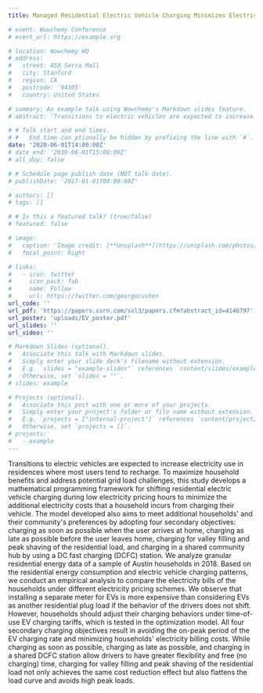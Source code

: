 ```yaml
---
title: Managed Residential Electric Vehicle Charging Minimizes Electricity Bills While Meeting Driver and Community Preferences

# event: Wowchemy Conference
# event_url: https://example.org

# location: Wowchemy HQ
# address:
#   street: 450 Serra Mall
#   city: Stanford
#   region: CA
#   postcode: '94305'
#   country: United States

# summary: An example talk using Wowchemy's Markdown slides feature.
# abstract: 'Transitions to electric vehicles are expected to increase electricity use in residences where most users tend to recharge. To maximize household benefits and address potential grid load challenges, this study develops a mathematical programming framework for shifting residential electric vehicle charging during low electricity pricing hours to minimize the additional electricity costs that a household incurs from charging their vehicle. The model developed also aims to meet additional households' and their community's preferences by adopting four secondary objectives: charging as soon as possible when the user arrives at home, charging as late as possible before the user leaves home, charging for valley filling and peak shaving of the residential load, and charging in a shared community hub by using a DC fast charging (DCFC) station. We analyze granular residential energy data of a sample of Austin households in 2018. Based on the residential energy consumption and electric vehicle charging patterns, we conduct an empirical analysis to compare the electricity bills of the households under different electricity pricing schemes. We observe that installing a separate meter for EVs is more expensive than considering EVs as another residential plug load if the behavior of the drivers does not shift. However, households should adjust their charging behaviors under time-of-use EV charging tariffs, which is tested in the optimization model. All four secondary charging objectives result in avoiding the on-peak period of the EV charging rate and minimizing households' electricity billing costs. While charging as soon as possible, charging as late as possible, and charging in a shared DCFC station allow drivers to have greater flexibility and free (no charging) time, charging for valley filling and peak shaving of the residential load not only achieves the same cost reduction effect but also flattens the load curve and avoids high peak loads.'

# # Talk start and end times.
# #   End time can ptionally be hidden by prefixing the line with `#`.
date: '2020-06-01T14:00:00Z'
# date_end: '2030-06-01T15:00:00Z'
# all_day: false

# # Schedule page publish date (NOT talk date).
# publishDate: '2017-01-01T00:00:00Z'

# authors: []
# tags: []

# # Is this a featured talk? (true/false)
# featured: false

# image:
#   caption: 'Image credit: [**Unsplash**](https://unsplash.com/photos/bzdhc5b3Bxs)'
#   focal_point: Right

# links:
#   - icon: twitter
#     icon_pack: fab
#     name: Follow
#     url: https://twitter.com/georgecushen
url_code: ''
url_pdf: 'https://papers.ssrn.com/sol3/papers.cfm?abstract_id=4146797'
url_poster: 'uploads/EV_poster.pdf'
url_slides: ''
url_video: ''

# Markdown Slides (optional).
#   Associate this talk with Markdown slides.
#   Simply enter your slide deck's filename without extension.
#   E.g. `slides = "example-slides"` references `content/slides/example-slides.md`.
#   Otherwise, set `slides = ""`.
# slides: example

# Projects (optional).
#   Associate this post with one or more of your projects.
#   Simply enter your project's folder or file name without extension.
#   E.g. `projects = ["internal-project"]` references `content/project/deep-learning/index.md`.
#   Otherwise, set `projects = []`.
# projects:
#   - example
---
```

Transitions to electric vehicles are expected to increase electricity use in residences where most users tend to recharge. To maximize household benefits and address potential grid load challenges, this study develops a mathematical programming framework for shifting residential electric vehicle charging during low electricity pricing hours to minimize the additional electricity costs that a household incurs from charging their vehicle. The model developed also aims to meet additional households' and their community's preferences by adopting four secondary objectives: charging as soon as possible when the user arrives at home, charging as late as possible before the user leaves home, charging for valley filling and peak shaving of the residential load, and charging in a shared community hub by using a DC fast charging (DCFC) station. We analyze granular residential energy data of a sample of Austin households in 2018. Based on the residential energy consumption and electric vehicle charging patterns, we conduct an empirical analysis to compare the electricity bills of the households under different electricity pricing schemes. We observe that installing a separate meter for EVs is more expensive than considering EVs as another residential plug load if the behavior of the drivers does not shift. However, households should adjust their charging behaviors under time-of-use EV charging tariffs, which is tested in the optimization model. All four secondary charging objectives result in avoiding the on-peak period of the EV charging rate and minimizing households' electricity billing costs. While charging as soon as possible, charging as late as possible, and charging in a shared DCFC station allow drivers to have greater flexibility and free (no charging) time, charging for valley filling and peak shaving of the residential load not only achieves the same cost reduction effect but also flattens the load curve and avoids high peak loads.